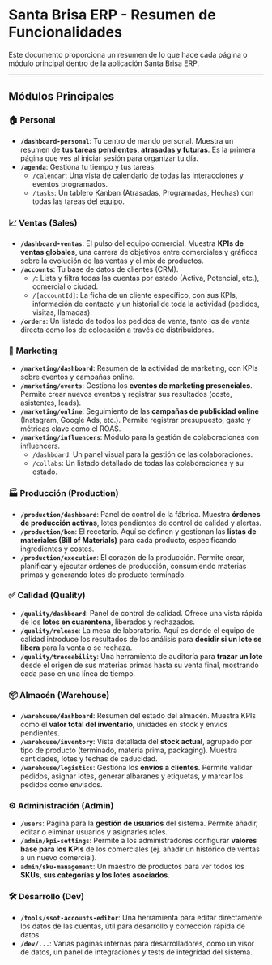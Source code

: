 # Santa Brisa ERP - Resumen de Funcionalidades

Este documento proporciona un resumen de lo que hace cada página o módulo principal dentro de la aplicación Santa Brisa ERP.

---

## Módulos Principales

### 🏠 Personal
- **`/dashboard-personal`**: Tu centro de mando personal. Muestra un resumen de **tus tareas pendientes, atrasadas y futuras**. Es la primera página que ves al iniciar sesión para organizar tu día.
- **`/agenda`**: Gestiona tu tiempo y tus tareas.
    - `/calendar`: Una vista de calendario de todas las interacciones y eventos programados.
    - `/tasks`: Un tablero Kanban (Atrasadas, Programadas, Hechas) con todas las tareas del equipo.

### 📈 Ventas (Sales)
- **`/dashboard-ventas`**: El pulso del equipo comercial. Muestra **KPIs de ventas globales**, una carrera de objetivos entre comerciales y gráficos sobre la evolución de las ventas y el mix de productos.
- **`/accounts`**: Tu base de datos de clientes (CRM).
    - `/`: Lista y filtra todas las cuentas por estado (Activa, Potencial, etc.), comercial o ciudad.
    - `/[accountId]`: La ficha de un cliente específico, con sus KPIs, información de contacto y un historial de toda la actividad (pedidos, visitas, llamadas).
- **`/orders`**: Un listado de todos los pedidos de venta, tanto los de venta directa como los de colocación a través de distribuidores.

### 📢 Marketing
- **`/marketing/dashboard`**: Resumen de la actividad de marketing, con KPIs sobre eventos y campañas online.
- **`/marketing/events`**: Gestiona los **eventos de marketing presenciales**. Permite crear nuevos eventos y registrar sus resultados (coste, asistentes, leads).
- **`/marketing/online`**: Seguimiento de las **campañas de publicidad online** (Instagram, Google Ads, etc.). Permite registrar presupuesto, gasto y métricas clave como el ROAS.
- **`/marketing/influencers`**: Módulo para la gestión de colaboraciones con influencers.
    - `/dashboard`: Un panel visual para la gestión de las colaboraciones.
    - `/collabs`: Un listado detallado de todas las colaboraciones y su estado.

### 🏭 Producción (Production)
- **`/production/dashboard`**: Panel de control de la fábrica. Muestra **órdenes de producción activas**, lotes pendientes de control de calidad y alertas.
- **`/production/bom`**: El recetario. Aquí se definen y gestionan las **listas de materiales (Bill of Materials)** para cada producto, especificando ingredientes y costes.
- **`/production/execution`**: El corazón de la producción. Permite crear, planificar y ejecutar órdenes de producción, consumiendo materias primas y generando lotes de producto terminado.

### ✅ Calidad (Quality)
- **`/quality/dashboard`**: Panel de control de calidad. Ofrece una vista rápida de los **lotes en cuarentena**, liberados y rechazados.
- **`/quality/release`**: La mesa de laboratorio. Aquí es donde el equipo de calidad introduce los resultados de los análisis para **decidir si un lote se libera** para la venta o se rechaza.
- **`/quality/traceability`**: Una herramienta de auditoría para **trazar un lote** desde el origen de sus materias primas hasta su venta final, mostrando cada paso en una línea de tiempo.

### 📦 Almacén (Warehouse)
- **`/warehouse/dashboard`**: Resumen del estado del almacén. Muestra KPIs como el **valor total del inventario**, unidades en stock y envíos pendientes.
- **`/warehouse/inventory`**: Vista detallada del **stock actual**, agrupado por tipo de producto (terminado, materia prima, packaging). Muestra cantidades, lotes y fechas de caducidad.
- **`/warehouse/logistics`**: Gestiona los **envíos a clientes**. Permite validar pedidos, asignar lotes, generar albaranes y etiquetas, y marcar los pedidos como enviados.

### ⚙️ Administración (Admin)
- **`/users`**: Página para la **gestión de usuarios** del sistema. Permite añadir, editar o eliminar usuarios y asignarles roles.
- **`/admin/kpi-settings`**: Permite a los administradores configurar **valores base para los KPIs** de los comerciales (ej. añadir un histórico de ventas a un nuevo comercial).
- **`admin/sku-management`**: Un maestro de productos para ver todos los **SKUs, sus categorías y los lotes asociados**.

### 🛠️ Desarrollo (Dev)
- **`/tools/ssot-accounts-editor`**: Una herramienta para editar directamente los datos de las cuentas, útil para desarrollo y corrección rápida de datos.
- **`/dev/...`**: Varias páginas internas para desarrolladores, como un visor de datos, un panel de integraciones y tests de integridad del sistema.
